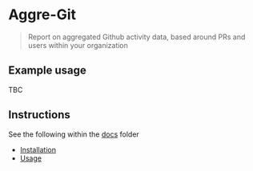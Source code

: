 # Aggre-Git
> Report on aggregated Github activity data, based around PRs and users within your organization


## Example usage

TBC


## Instructions

See the following within the [docs](docs/) folder

- [Installation](docs/installation.md)
- [Usage](docs/usage.md)

